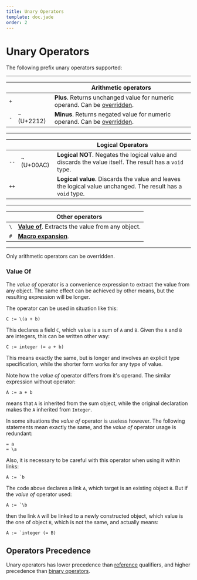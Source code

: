 ```yaml
---
title: Unary Operators
template: doc.jade
order: 2
---
```


Unary Operators
===============
<!--
Copyright (C) 2010-2014 Ruslan Lopatin.
Permission is granted to copy, distribute and/or modify this document
under the terms of the GNU Free Documentation License, Version 1.3
or any later version published by the Free Software Foundation;
with no Invariant Sections, no Front-Cover Texts, and no Back-Cover Texts.
A copy of the license is included in the section entitled "GNU
Free Documentation License".
-->

The following prefix unary operators supported:

---------------------

|      |              | Arithmetic operators
|------|--------------|----------------------
| `+`  |              | **Plus**. Returns unchanged value for numeric operand. Can be [overridden][].
| `-`  | `−` (U+2212) | **Minus**. Returns negated value for numeric operand. Can be [overridden][].

---------------------

|      |              | Logical Operators
|------|--------------|----------------------
| `--` | `¬` (U+00AC) | **Logical NOT**. Negates the logical value and discards the value itself. The result has a `void` type.
| `++` |              | **Logical value**. Discards the value and leaves the logical value unchanged. The result has a `void` type.

---------------------

|      | Other operators
|------|-----------------
| `\`  | **[Value of][]**. Extracts the value from any object.
| `#`  | **[Macro expansion][]**.

[overridden]:      ../phrases/operators.html#unary-operators
[Value of]:        #value-of
[Macro expansion]: ../core/macros.html#macro-expansion

---------------------

Only arithmetic operators can be overridden.


### Value Of ###

The _value of_ operator is a convenience expression to extract the value from
any object. The same effect can be achieved by other means, but the resulting
expression will be longer.

The operator can be used in situation like this:
```o42a
C := \(a + b)
```

This declares a field `C`, which value is a sum of `A` and `B`.
Given the `A` and `B` are integers, this can be written other way:
```o42a
C := integer (= a + b)
```

This means exactly the same, but is longer and involves an explicit type
specification, while the shorter form works for any type of value.

Note how the _value of_ operator differs from it's operand. The similar
expression without operator:
```o42a
A := a + b
```

means that `A` is inherited from the sum object, while the original declaration
makes the `A` inherited from `Integer`.

In some situations the _value of_ operator is useless however. The following
statements mean exactly the same, and the _value of_ operator usage is
redundant:
```o42a
= a
= \a
```

Also, it is necessary to be careful with this operator when using it within
links:
```o42a
A := `b
```

The code above declares a link `A`, which target is an existing object `B`.
But if the _value of_ operator used:
```o42a
A := `\b
```

then the link `A` will be linked to a newly constructed object, which value is
the one of object `B`, which is not the same, and actually means:
```o42a
A := `integer (= B)
```


Operators Precedence
--------------------

Unary operators has lower precedence than [reference](references.html)
qualifiers, and higher precedence than [binary operators](binary.html).
